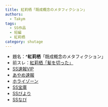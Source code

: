 ```yaml
---
title: 紅莉栖「既成概念のメタフィクション」
authors:
  - Takym
tags:
  - SS作品
  - 短編
  - 紅莉栖
category: shutage
---
```

- 題名：**^紅莉栖**「既成概念のメタフィクション」
- 前スレ：[紅莉栖「髪を切った」](../../05/31/ss0000.html)
- [SS速報VIP](https://ex14.vip2ch.com/test/read.cgi/news4ssnip/1527922487/)
- [あやめ速報](https://ayamevip.com/archives/52068800.html)
- [ホライゾーン](http://horahorazoon.blog134.fc2.com/blog-entry-13546.html)
- [SS宝庫](http://sshouko.net/blog-entry-1373.html)
- [SSびより](http://ssbiyori.blog.fc2.com/blog-entry-23470.html)
- [SSなび](http://ss-navi.com/blog-entry-14808.html)
